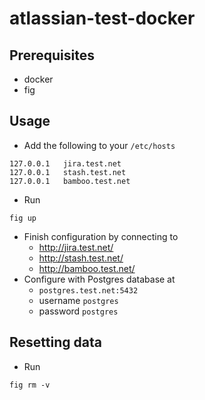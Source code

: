 # atlassian-test-docker

## Prerequisites

- docker
- fig

## Usage

- Add the following to your `/etc/hosts`

```
127.0.0.1   jira.test.net
127.0.0.1   stash.test.net
127.0.0.1   bamboo.test.net
```

- Run 

```
fig up
```

- Finish configuration by connecting to
  - http://jira.test.net/
  - http://stash.test.net/
  - http://bamboo.test.net/
- Configure with Postgres database at
  - `postgres.test.net:5432`
  - username `postgres`
  - password `postgres`

## Resetting data

- Run

```
fig rm -v
```
